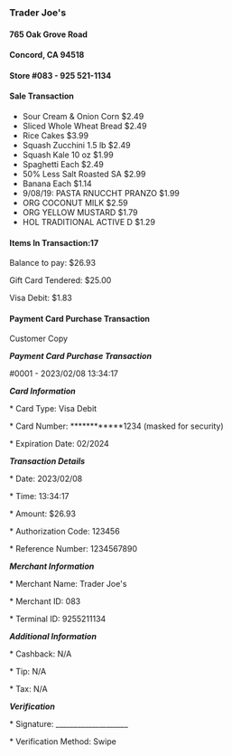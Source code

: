 ### Trader Joe's

#### 765 Oak Grove Road
#### Concord, CA 94518
#### Store #083 - 925 521-1134

#### Sale Transaction

*   Sour Cream & Onion Corn $2.49
*   Sliced Whole Wheat Bread $2.49
*   Rice Cakes $3.99
*   Squash Zucchini 1.5 lb $2.49
*   Squash Kale 10 oz $1.99
*   Spaghetti Each $2.49
*   50% Less Salt Roasted SA $2.99
*   Banana Each $1.14
*   9/08/19: PASTA RNUCCHT PRANZO $1.99
*   ORG COCONUT MILK $2.59
*   ORG YELLOW MUSTARD $1.79
*   HOL TRADITIONAL ACTIVE D $1.29

#### Items In Transaction:17

Balance to pay: $26.93

Gift Card Tendered: $25.00

Visa Debit: $1.83

#### Payment Card Purchase Transaction

Customer Copy

***Payment Card Purchase Transaction***

\#0001 - 2023/02/08 13:34:17

***Card Information***

\* Card Type: Visa Debit

\* Card Number: ************1234 (masked for security)

\* Expiration Date: 02/2024

***Transaction Details***

\* Date: 2023/02/08

\* Time: 13:34:17

\* Amount: $26.93

\* Authorization Code: 123456

\* Reference Number: 1234567890

***Merchant Information***

\* Merchant Name: Trader Joe's

\* Merchant ID: 083

\* Terminal ID: 9255211134

***Additional Information***

\* Cashback: N/A

\* Tip: N/A

\* Tax: N/A

***Verification***

\* Signature: ____________________

\* Verification Method: Swipe